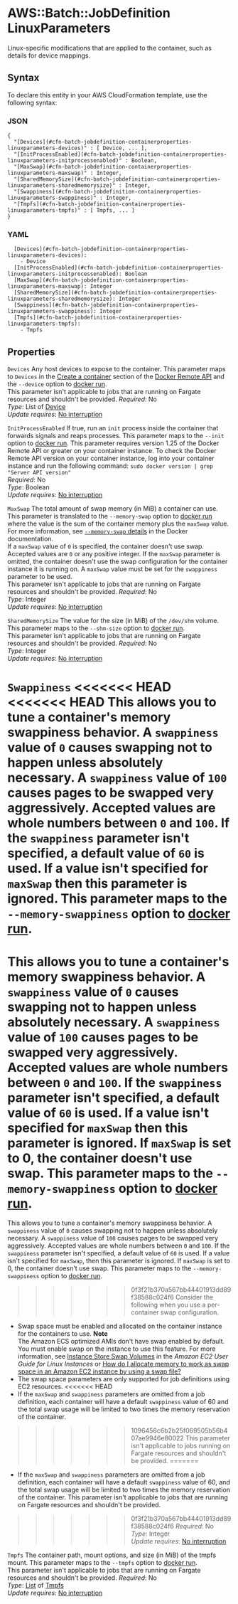 # AWS::Batch::JobDefinition LinuxParameters<a name="aws-properties-batch-jobdefinition-containerproperties-linuxparameters"></a>

Linux\-specific modifications that are applied to the container, such as details for device mappings\.

## Syntax<a name="aws-properties-batch-jobdefinition-containerproperties-linuxparameters-syntax"></a>

To declare this entity in your AWS CloudFormation template, use the following syntax:

### JSON<a name="aws-properties-batch-jobdefinition-containerproperties-linuxparameters-syntax.json"></a>

```
{
  "[Devices](#cfn-batch-jobdefinition-containerproperties-linuxparameters-devices)" : [ Device, ... ],
  "[InitProcessEnabled](#cfn-batch-jobdefinition-containerproperties-linuxparameters-initprocessenabled)" : Boolean,
  "[MaxSwap](#cfn-batch-jobdefinition-containerproperties-linuxparameters-maxswap)" : Integer,
  "[SharedMemorySize](#cfn-batch-jobdefinition-containerproperties-linuxparameters-sharedmemorysize)" : Integer,
  "[Swappiness](#cfn-batch-jobdefinition-containerproperties-linuxparameters-swappiness)" : Integer,
  "[Tmpfs](#cfn-batch-jobdefinition-containerproperties-linuxparameters-tmpfs)" : [ Tmpfs, ... ]
}
```

### YAML<a name="aws-properties-batch-jobdefinition-containerproperties-linuxparameters-syntax.yaml"></a>

```
  [Devices](#cfn-batch-jobdefinition-containerproperties-linuxparameters-devices): 
    - Device
  [InitProcessEnabled](#cfn-batch-jobdefinition-containerproperties-linuxparameters-initprocessenabled): Boolean
  [MaxSwap](#cfn-batch-jobdefinition-containerproperties-linuxparameters-maxswap): Integer
  [SharedMemorySize](#cfn-batch-jobdefinition-containerproperties-linuxparameters-sharedmemorysize): Integer
  [Swappiness](#cfn-batch-jobdefinition-containerproperties-linuxparameters-swappiness): Integer
  [Tmpfs](#cfn-batch-jobdefinition-containerproperties-linuxparameters-tmpfs): 
    - Tmpfs
```

## Properties<a name="aws-properties-batch-jobdefinition-containerproperties-linuxparameters-properties"></a>

`Devices`  <a name="cfn-batch-jobdefinition-containerproperties-linuxparameters-devices"></a>
Any host devices to expose to the container\. This parameter maps to `Devices` in the [Create a container](https://docs.docker.com/engine/api/v1.23/#create-a-container) section of the [Docker Remote API](https://docs.docker.com/engine/api/v1.23/) and the `--device` option to [docker run](https://docs.docker.com/engine/reference/run/)\.  
This parameter isn't applicable to jobs that are running on Fargate resources and shouldn't be provided\.
*Required*: No  
*Type*: List of [Device](aws-properties-batch-jobdefinition-device.md)  
*Update requires*: [No interruption](https://docs.aws.amazon.com/AWSCloudFormation/latest/UserGuide/using-cfn-updating-stacks-update-behaviors.html#update-no-interrupt)

`InitProcessEnabled`  <a name="cfn-batch-jobdefinition-containerproperties-linuxparameters-initprocessenabled"></a>
If true, run an `init` process inside the container that forwards signals and reaps processes\. This parameter maps to the `--init` option to [docker run](https://docs.docker.com/engine/reference/run/)\. This parameter requires version 1\.25 of the Docker Remote API or greater on your container instance\. To check the Docker Remote API version on your container instance, log into your container instance and run the following command: `sudo docker version | grep "Server API version"`   
*Required*: No  
*Type*: Boolean  
*Update requires*: [No interruption](https://docs.aws.amazon.com/AWSCloudFormation/latest/UserGuide/using-cfn-updating-stacks-update-behaviors.html#update-no-interrupt)

`MaxSwap`  <a name="cfn-batch-jobdefinition-containerproperties-linuxparameters-maxswap"></a>
The total amount of swap memory \(in MiB\) a container can use\. This parameter is translated to the `--memory-swap` option to [docker run](https://docs.docker.com/engine/reference/run/) where the value is the sum of the container memory plus the `maxSwap` value\. For more information, see [ `--memory-swap` details](https://docs.docker.com/config/containers/resource_constraints/#--memory-swap-details) in the Docker documentation\.  
If a `maxSwap` value of `0` is specified, the container doesn't use swap\. Accepted values are `0` or any positive integer\. If the `maxSwap` parameter is omitted, the container doesn't use the swap configuration for the container instance it is running on\. A `maxSwap` value must be set for the `swappiness` parameter to be used\.  
This parameter isn't applicable to jobs that are running on Fargate resources and shouldn't be provided\.
*Required*: No  
*Type*: Integer  
*Update requires*: [No interruption](https://docs.aws.amazon.com/AWSCloudFormation/latest/UserGuide/using-cfn-updating-stacks-update-behaviors.html#update-no-interrupt)

`SharedMemorySize`  <a name="cfn-batch-jobdefinition-containerproperties-linuxparameters-sharedmemorysize"></a>
The value for the size \(in MiB\) of the `/dev/shm` volume\. This parameter maps to the `--shm-size` option to [docker run](https://docs.docker.com/engine/reference/run/)\.  
This parameter isn't applicable to jobs that are running on Fargate resources and shouldn't be provided\.
*Required*: No  
*Type*: Integer  
*Update requires*: [No interruption](https://docs.aws.amazon.com/AWSCloudFormation/latest/UserGuide/using-cfn-updating-stacks-update-behaviors.html#update-no-interrupt)

`Swappiness`  <a name="cfn-batch-jobdefinition-containerproperties-linuxparameters-swappiness"></a>
<<<<<<< HEAD
<<<<<<< HEAD
This allows you to tune a container's memory swappiness behavior\. A `swappiness` value of `0` causes swapping not to happen unless absolutely necessary\. A `swappiness` value of `100` causes pages to be swapped very aggressively\. Accepted values are whole numbers between `0` and `100`\. If the `swappiness` parameter isn't specified, a default value of `60` is used\. If a value isn't specified for `maxSwap` then this parameter is ignored\. This parameter maps to the `--memory-swappiness` option to [docker run](https://docs.docker.com/engine/reference/run/)\.  
=======
This allows you to tune a container's memory swappiness behavior\. A `swappiness` value of `0` causes swapping not to happen unless absolutely necessary\. A `swappiness` value of `100` causes pages to be swapped very aggressively\. Accepted values are whole numbers between `0` and `100`\. If the `swappiness` parameter isn't specified, a default value of `60` is used\. If a value isn't specified for `maxSwap` then this parameter is ignored\. If `maxSwap` is set to 0, the container doesn't use swap\. This parameter maps to the `--memory-swappiness` option to [docker run](https://docs.docker.com/engine/reference/run/)\.  
=======
This allows you to tune a container's memory swappiness behavior\. A `swappiness` value of `0` causes swapping not to happen unless absolutely necessary\. A `swappiness` value of `100` causes pages to be swapped very aggressively\. Accepted values are whole numbers between `0` and `100`\. If the `swappiness` parameter isn't specified, a default value of `60` is used\. If a value isn't specified for `maxSwap`, then this parameter is ignored\. If `maxSwap` is set to 0, the container doesn't use swap\. This parameter maps to the `--memory-swappiness` option to [docker run](https://docs.docker.com/engine/reference/run/)\.  
>>>>>>> 0f3f21b370a567bb44401913dd89f38588c024f6
Consider the following when you use a per\-container swap configuration\.  
+ Swap space must be enabled and allocated on the container instance for the containers to use\.
**Note**  
The Amazon ECS optimized AMIs don't have swap enabled by default\. You must enable swap on the instance to use this feature\. For more information, see [Instance Store Swap Volumes](https://docs.aws.amazon.com/AWSEC2/latest/UserGuide/instance-store-swap-volumes.html) in the *Amazon EC2 User Guide for Linux Instances* or [How do I allocate memory to work as swap space in an Amazon EC2 instance by using a swap file?](http://aws.amazon.com/premiumsupport/knowledge-center/ec2-memory-swap-file/) 
+ The swap space parameters are only supported for job definitions using EC2 resources\.
<<<<<<< HEAD
+ If the `maxSwap` and `swappiness` parameters are omitted from a job definition, each container will have a default `swappiness` value of 60 and the total swap usage will be limited to two times the memory reservation of the container\.
>>>>>>> 1096456c6b2b25f069505b56b407ae9946e80022
This parameter isn't applicable to jobs running on Fargate resources and shouldn't be provided\.
=======
+ If the `maxSwap` and `swappiness` parameters are omitted from a job definition, each container will have a default `swappiness` value of 60, and the total swap usage will be limited to two times the memory reservation of the container\.
This parameter isn't applicable to jobs that are running on Fargate resources and shouldn't be provided\.
>>>>>>> 0f3f21b370a567bb44401913dd89f38588c024f6
*Required*: No  
*Type*: Integer  
*Update requires*: [No interruption](https://docs.aws.amazon.com/AWSCloudFormation/latest/UserGuide/using-cfn-updating-stacks-update-behaviors.html#update-no-interrupt)

`Tmpfs`  <a name="cfn-batch-jobdefinition-containerproperties-linuxparameters-tmpfs"></a>
The container path, mount options, and size \(in MiB\) of the tmpfs mount\. This parameter maps to the `--tmpfs` option to [docker run](https://docs.docker.com/engine/reference/run/)\.  
This parameter isn't applicable to jobs that are running on Fargate resources and shouldn't be provided\.
*Required*: No  
*Type*: [List](aws-properties-batch-jobdefinition-tmpfs.md) of [Tmpfs](aws-properties-batch-jobdefinition-tmpfs.md)  
*Update requires*: [No interruption](https://docs.aws.amazon.com/AWSCloudFormation/latest/UserGuide/using-cfn-updating-stacks-update-behaviors.html#update-no-interrupt)